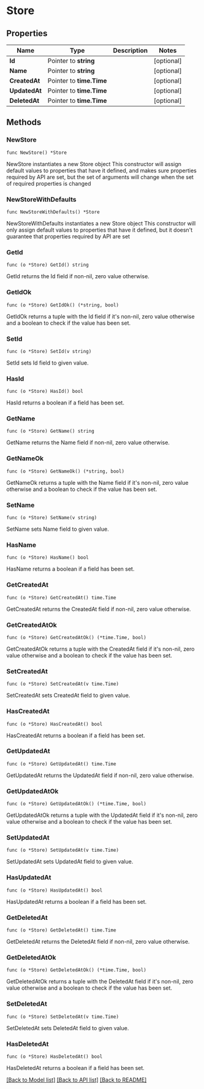 # Store

## Properties

Name | Type | Description | Notes
------------ | ------------- | ------------- | -------------
**Id** | Pointer to **string** |  | [optional] 
**Name** | Pointer to **string** |  | [optional] 
**CreatedAt** | Pointer to **time.Time** |  | [optional] 
**UpdatedAt** | Pointer to **time.Time** |  | [optional] 
**DeletedAt** | Pointer to **time.Time** |  | [optional] 

## Methods

### NewStore

`func NewStore() *Store`

NewStore instantiates a new Store object
This constructor will assign default values to properties that have it defined,
and makes sure properties required by API are set, but the set of arguments
will change when the set of required properties is changed

### NewStoreWithDefaults

`func NewStoreWithDefaults() *Store`

NewStoreWithDefaults instantiates a new Store object
This constructor will only assign default values to properties that have it defined,
but it doesn't guarantee that properties required by API are set

### GetId

`func (o *Store) GetId() string`

GetId returns the Id field if non-nil, zero value otherwise.

### GetIdOk

`func (o *Store) GetIdOk() (*string, bool)`

GetIdOk returns a tuple with the Id field if it's non-nil, zero value otherwise
and a boolean to check if the value has been set.

### SetId

`func (o *Store) SetId(v string)`

SetId sets Id field to given value.

### HasId

`func (o *Store) HasId() bool`

HasId returns a boolean if a field has been set.

### GetName

`func (o *Store) GetName() string`

GetName returns the Name field if non-nil, zero value otherwise.

### GetNameOk

`func (o *Store) GetNameOk() (*string, bool)`

GetNameOk returns a tuple with the Name field if it's non-nil, zero value otherwise
and a boolean to check if the value has been set.

### SetName

`func (o *Store) SetName(v string)`

SetName sets Name field to given value.

### HasName

`func (o *Store) HasName() bool`

HasName returns a boolean if a field has been set.

### GetCreatedAt

`func (o *Store) GetCreatedAt() time.Time`

GetCreatedAt returns the CreatedAt field if non-nil, zero value otherwise.

### GetCreatedAtOk

`func (o *Store) GetCreatedAtOk() (*time.Time, bool)`

GetCreatedAtOk returns a tuple with the CreatedAt field if it's non-nil, zero value otherwise
and a boolean to check if the value has been set.

### SetCreatedAt

`func (o *Store) SetCreatedAt(v time.Time)`

SetCreatedAt sets CreatedAt field to given value.

### HasCreatedAt

`func (o *Store) HasCreatedAt() bool`

HasCreatedAt returns a boolean if a field has been set.

### GetUpdatedAt

`func (o *Store) GetUpdatedAt() time.Time`

GetUpdatedAt returns the UpdatedAt field if non-nil, zero value otherwise.

### GetUpdatedAtOk

`func (o *Store) GetUpdatedAtOk() (*time.Time, bool)`

GetUpdatedAtOk returns a tuple with the UpdatedAt field if it's non-nil, zero value otherwise
and a boolean to check if the value has been set.

### SetUpdatedAt

`func (o *Store) SetUpdatedAt(v time.Time)`

SetUpdatedAt sets UpdatedAt field to given value.

### HasUpdatedAt

`func (o *Store) HasUpdatedAt() bool`

HasUpdatedAt returns a boolean if a field has been set.

### GetDeletedAt

`func (o *Store) GetDeletedAt() time.Time`

GetDeletedAt returns the DeletedAt field if non-nil, zero value otherwise.

### GetDeletedAtOk

`func (o *Store) GetDeletedAtOk() (*time.Time, bool)`

GetDeletedAtOk returns a tuple with the DeletedAt field if it's non-nil, zero value otherwise
and a boolean to check if the value has been set.

### SetDeletedAt

`func (o *Store) SetDeletedAt(v time.Time)`

SetDeletedAt sets DeletedAt field to given value.

### HasDeletedAt

`func (o *Store) HasDeletedAt() bool`

HasDeletedAt returns a boolean if a field has been set.


[[Back to Model list]](../README.md#documentation-for-models) [[Back to API list]](../README.md#documentation-for-api-endpoints) [[Back to README]](../README.md)



